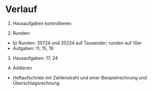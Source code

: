 Verlauf
=======

1. Hausaufgaben kontrollieren:

2. Runden:
  - b) Runden: 35724 und 35224 auf Tausender; runden auf 10er
  - Aufgaben: 11, 15, 19

3. Hausaufgaben: 17, 24

4. Addieren
  - Heftaufschrieb mit Zahlenstrahl und einer Beispielrechnung und Überschlagsrechnung
